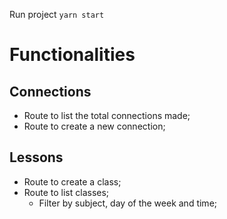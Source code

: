 Run project `yarn start`

# Functionalities

## Connections

- Route to list the total connections made;
- Route to create a new connection;

## Lessons

- Route to create a class;
- Route to list classes;
  - Filter by subject, day of the week and time;
